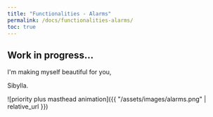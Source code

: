 ```yaml
---
title: "Functionalities - Alarms"
permalink: /docs/functionalities-alarms/
toc: true
---
```



## Work in progress...


I'm making myself beautiful for you,

  Sibylla.



![priority plus masthead animation]({{ "/assets/images/alarms.png" | relative_url }})

